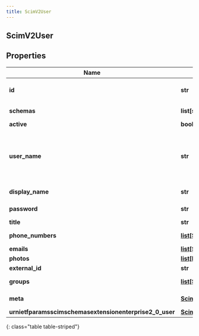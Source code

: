 ```yaml
---
title: ScimV2User
---
```

## ScimV2User

## Properties

|Name | Type | Description | Notes|
|------------ | ------------- | ------------- | -------------|
| **id** | **str** | SCIM Resource identifier | [optional] |
| **schemas** | **list[str]** | schemas supported | [optional] |
| **active** | **bool** | Active flag | [optional] |
| **user_name** | **str** | User Name (Must be Unique) maps to PureCloud e-mail address | [optional] |
| **display_name** | **str** | Display Name | [optional] |
| **password** | **str** | Password (updateOnly) | [optional] |
| **title** | **str** | Title | [optional] |
| **phone_numbers** | [**list[ScimPhoneNumber]**](ScimPhoneNumber.html) | Phone numbers | [optional] |
| **emails** | [**list[ScimEmail]**](ScimEmail.html) | Emails | [optional] |
| **photos** | [**list[Photo]**](Photo.html) | Photos | [optional] |
| **external_id** | **str** | External ID | [optional] |
| **groups** | [**list[ScimV2GroupReference]**](ScimV2GroupReference.html) | Group References | [optional] |
| **meta** | [**ScimMetadata**](ScimMetadata.html) | Resource SCIM meta | [optional] |
| **urnietfparamsscimschemasextensionenterprise2_0_user** | [**ScimV2EnterpriseUser**](ScimV2EnterpriseUser.html) |  | [optional] |
{: class="table table-striped"}



